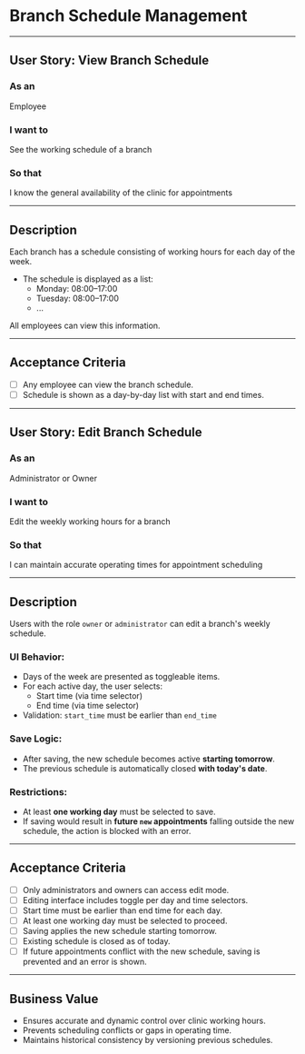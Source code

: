 # Branch Schedule Management

---

## User Story: View Branch Schedule

### As an
Employee

### I want to
See the working schedule of a branch

### So that
I know the general availability of the clinic for appointments

---

## Description

Each branch has a schedule consisting of working hours for each day of the week.

- The schedule is displayed as a list:
  - Monday: 08:00–17:00
  - Tuesday: 08:00–17:00
  - ...

All employees can view this information.

---

## Acceptance Criteria

- [ ] Any employee can view the branch schedule.
- [ ] Schedule is shown as a day-by-day list with start and end times.

---

## User Story: Edit Branch Schedule

### As an
Administrator or Owner

### I want to
Edit the weekly working hours for a branch

### So that
I can maintain accurate operating times for appointment scheduling

---

## Description

Users with the role `owner` or `administrator` can edit a branch's weekly schedule.

### UI Behavior:
- Days of the week are presented as toggleable items.
- For each active day, the user selects:
  - Start time (via time selector)
  - End time (via time selector)
- Validation: `start_time` must be earlier than `end_time`

### Save Logic:
- After saving, the new schedule becomes active **starting tomorrow**.
- The previous schedule is automatically closed **with today's date**.

### Restrictions:
- At least **one working day** must be selected to save.
- If saving would result in **future `new` appointments** falling outside the new schedule, the action is blocked with an error.

---

## Acceptance Criteria

- [ ] Only administrators and owners can access edit mode.
- [ ] Editing interface includes toggle per day and time selectors.
- [ ] Start time must be earlier than end time for each day.
- [ ] At least one working day must be selected to proceed.
- [ ] Saving applies the new schedule starting tomorrow.
- [ ] Existing schedule is closed as of today.
- [ ] If future appointments conflict with the new schedule, saving is prevented and an error is shown.

---

## Business Value

- Ensures accurate and dynamic control over clinic working hours.
- Prevents scheduling conflicts or gaps in operating time.
- Maintains historical consistency by versioning previous schedules.

